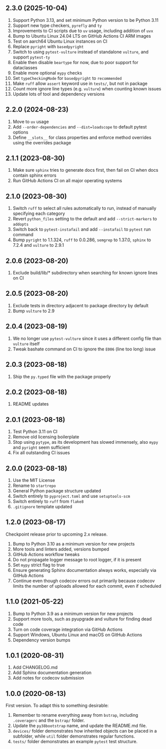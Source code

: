 ## 2.3.0 (2025-10-04)

1. Support Python 3.13, and set minimum Python version to be Python 3.11
1. Support new type checkers, `pyrefly` and `ty`
1. Improvements to CI scripts due to `uv` usage, including addition of `uvx`
1. Bump to Ubuntu Linux 24.04 LTS on GitHub Actions CI ARM images
1. Test on aarch64 Ubuntu Linux instances on CI
1. Replace `pyright` with `basedpyright`
1. Switch to using `pytest-vulture` instead of standalone `vulture`, and support
   `pytest-ty`
1. Enable then disable `beartype` for now, due to poor support for dataclasses
1. Enable more optional `mypy` checks
1. Set `typeCheckingMode` for `basedpyright` to `recommended`
1. Make `ruff` allow `assert` keyword use in `tests/`, but not in package
1. Count more ignore line types (e.g. `vulture`) when counting known issues
1. Update lots of tool and dependency versions

## 2.2.0 (2024-08-23)

1. Move to `uv` usage
1. Add `--order-dependencies` and `--dist=loadscope` to default pytest options
1. Define `__slots__` for class properties and enforce method overrides using
   the overrides package

## 2.1.1 (2023-08-30)

1. Make sure `sphinx` tries to generate docs first, then fail on CI when docs
   contain sphinx errors
1. Run GitHub Actions CI on all major operating systems

## 2.1.0 (2023-08-30)

1. Switch `ruff` to select all rules automatically to run, instead of manually
   specifying each category
1. Revert `python_files` setting to the default and add `--strict-markers` to
   `addopts`
1. Switch back to `pytest-instafail` and add `--instafail` to `pytest` run
   command
1. Bump `pyright` to 1.1.324, `ruff` to 0.0.286, `semgrep` to 1.37.0, `sphinx`
   to 7.2.4 and `vulture` to 2.9.1

## 2.0.6 (2023-08-20)

1. Exclude build/lib/\* subdirectory when searching for known ignore lines on CI

## 2.0.5 (2023-08-20)

1. Exclude tests in directory adjacent to package directory by default
1. Bump `vulture` to 2.9

## 2.0.4 (2023-08-19)

1. We no longer use `pytest-vulture` since it uses a different config file than
   `vulture` itself
1. Tweak bashate command on CI to ignore the `E006` (line too long) issue

## 2.0.3 (2023-08-18)

1. Ship the `py.typed` file with the package properly

## 2.0.2 (2023-08-18)

1. README updates

## 2.0.1 (2023-08-18)

1. Test Python 3.11 on CI
1. Remove old licensing boilerplate
1. Stop using `pytype`, as its development has slowed immensely, also `mypy` and
   `pyright` seem sufficient
1. Fix all outstanding CI issues

## 2.0.0 (2023-08-18)

1. Use the MIT License
1. Rename to `startrepo`
1. General Python package structure updated
1. Switch entirely to `pyproject.toml` and use `setuptools-scm`
1. Switch entirely to `ruff` from `flake8`
1. `.gitignore` template updated

## 1.2.0 (2023-08-17)

Checkpoint release prior to upcoming 2.x release.

1. Bump to Python 3.10 as a minimum version for new projects
1. More tools and linters added, versions bumped
1. GitHub Actions workflow tweaks
1. Do not propagate logger message to root logger, if it is present
1. Set `mypy` strict flag to true
1. Ensure generating Sphinx documentation always works, especially via GitHub
   Actions
1. Continue even though codecov errors out primarily because codecov limits the
   number of uploads allowed for each commit, even if scheduled

## 1.1.0 (2021-05-22)

1. Bump to Python 3.9 as a minimum version for new projects
1. Support more tools, such as pyupgrade and vulture for finding dead code
1. Turn on code coverage integration via GitHub Actions
1. Support Windows, Ubuntu Linux and macOS on GitHub Actions
1. Dependency version bumps

## 1.0.1 (2020-08-31)

1. Add CHANGELOG.md
1. Add Sphinx documentation generation
1. Add notes for codecov submission

## 1.0.0 (2020-08-13)

First version. To adapt this to something desirable:

1. Remember to rename everything away from `bstrap`, including `.coveragerc` and
   the `bstrap/` folder.
1. Update the `py38bootstrap` name, and update the README.md file.
1. `devices/` folder demonstrates how inherited objects can be placed in a
   subfolder, while `util` folder demonstrates regular functions.
1. `tests/` folder demonstrates an example `pytest` test structure.

